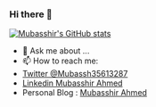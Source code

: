 ### Hi there 👋


<!-- **mubasshir00/mubasshir00** is a ✨ _special_ ✨ repository because its `README.md` (this file) appears on your GitHub profile.
 -->
<!-- Here are some ideas to get you started:

- 🔭 I’m currently working on ...
- 🌱 I’m currently learning ... -->
<!-- - 👯 I’m looking to collaborate on ... -->
<!-- - 🤔 I’m looking for help with ... -->

[![Mubasshir's GitHub stats](https://github-readme-stats.vercel.app/api?username=mubasshir00)](https://github.com/mubasshir00/github-readme-stats)

- 💬 Ask me about ...
- 📫 How to reach me: 
- [Twitter @Mubassh35613287](https://twitter.com/Mubassh35613287)
-  [Linkedin Mubasshir Ahmed](https://www.linkedin.com/in/mubasshir-ahmed-696378137/)
- Personal Blog : [Mubasshir Ahmed](https://hashnode.com/@mubasshir00)

